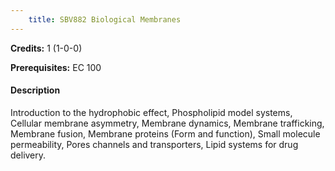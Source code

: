 ```yaml
---
    title: SBV882 Biological Membranes
---
```

**Credits:** 1 (1-0-0)



**Prerequisites:** EC 100

#### Description 
Introduction to the hydrophobic effect, Phospholipid model systems, Cellular membrane asymmetry, Membrane dynamics, Membrane trafficking, Membrane fusion, Membrane proteins (Form and function), Small molecule permeability, Pores channels and transporters, Lipid systems for drug delivery.